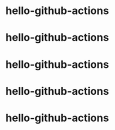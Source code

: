# hello-github-actions
# hello-github-actions
# hello-github-actions
# hello-github-actions
# hello-github-actions
